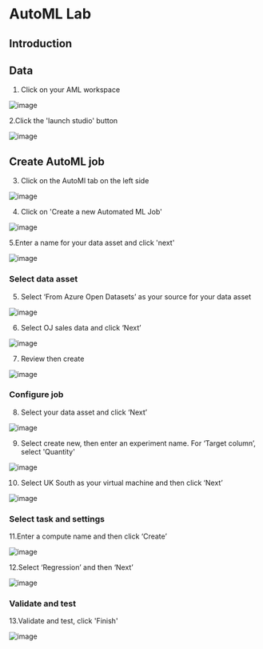 # AutoML Lab

## Introduction

## Data
1. Click on your AML workspace

![image](https://raw.githubusercontent.com/mgladwell/AzureMLBeginnersHack/main/image_folder/AML_workspace_1.png)

2.Click the 'launch studio' button

![image](https://raw.githubusercontent.com/mgladwell/AzureMLBeginnersHack/main/image_folder/Launch_Studio_2.png)

## Create AutoML job 
3. Click on the AutoMl tab on the left side

![image](https://raw.githubusercontent.com/mgladwell/AzureMLBeginnersHack/main/image_folder/Click_AutomatedML_3.png)


4. Click on 'Create a new Automated ML Job' 

![image](https://raw.githubusercontent.com/mgladwell/AzureMLBeginnersHack/main/image_folder/New_AML_Job4.png)

5.Enter a name for your data asset and click 'next'

![image](https://raw.githubusercontent.com/mgladwell/AzureMLBeginnersHack/main/image_folder/Create_DataAsset_5.png)


### Select data asset
5. Select ‘From Azure Open Datasets’ as your source for your data asset

![image](https://raw.githubusercontent.com/mgladwell/AzureMLBeginnersHack/main/image_folder/DataAsset_6.png)

6. Select OJ sales data and click ‘Next’

![image](https://raw.githubusercontent.com/mgladwell/AzureMLBeginnersHack/main/image_folder/Choose_DA_7.png)

7. Review then create

![image](https://raw.githubusercontent.com/mgladwell/AzureMLBeginnersHack/main/image_folder/Create_8.png)

### Configure job
8. Select your data asset and click ‘Next’

![image](https://raw.githubusercontent.com/mgladwell/AzureMLBeginnersHack/main/image_folder/DataAsset_9.png)

9. Select create new, then enter an experiment name. For ‘Target column’, select 'Quantity'

![image](https://raw.githubusercontent.com/mgladwell/AzureMLBeginnersHack/main/image_folder/Configure_Job_10.png)

10. Select UK South as your virtual machine and then click ‘Next’

![image](https://raw.githubusercontent.com/mgladwell/AzureMLBeginnersHack/main/image_folder/VM_11.png)


### Select task and settings 

11.Enter a compute name and then click ‘Create’

![image](https://raw.githubusercontent.com/mgladwell/AzureMLBeginnersHack/main/image_folder/Compute_Cluster_12.png)

12.Select ‘Regression’ and then ‘Next’

![image](https://raw.githubusercontent.com/mgladwell/AzureMLBeginnersHack/main/image_folder/Regression_13.png)

### Validate and test
13.Validate and test, click 'Finish'

![image](https://raw.githubusercontent.com/mgladwell/AzureMLBeginnersHack/main/image_folder/Validate_14.png)

